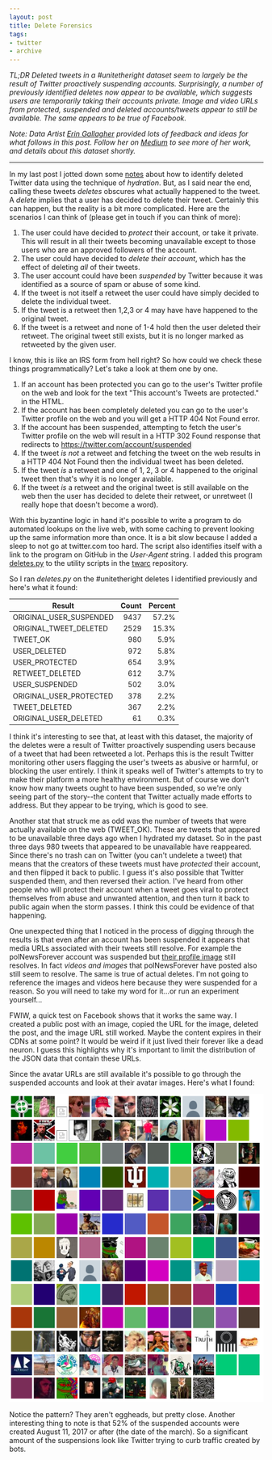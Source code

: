 ```yaml
---
layout: post
title: Delete Forensics
tags:
- twitter
- archive
---
```


*TL;DR Deleted tweets in a #unitetheright dataset seem to largely be the result
of Twitter proactively suspending accounts. Surprisingly, a number of previously
identified deletes now appear to be available, which suggests users are
temporarily taking their accounts private. Image and video URLs from protected,
suspended and deleted accounts/tweets appear to still be available.  The same
appears to be true of Facebook.*

*Note: Data Artist [Erin Gallagher](https://twitter.com/3r1nG) provided lots of
feedback and ideas for what follows in this post. Follow her on
[Medium](https://medium.com/@erin_gallagher) to see more of her work, and
details about this dataset shortly.*

---

In my last post I jotted down some [notes] about how to identify deleted Twitter
data using the technique of *hydration*. But, as I said near the end, calling
these tweets *deletes* obscures what actually happened to the tweet. A
*delete* implies that a user has decided to delete their tweet. Certainly this
can happen, but the reality is a bit more complicated. Here are the scenarios
I can think of (please get in touch if you can think of more):

1. The user could have decided to *protect* their account, or take it
private. This will result in all their tweets becoming unavailable except
to those users who are an approved followers of the account.
2. The user could have decided to *delete their account*, which has the
effect of deleting *all* of their tweets.
3. The user account could have been *suspended* by Twitter because it was
identified as a source of spam or abuse of some kind.
4. If the tweet is not itself a retweet the user could have simply decided to
delete the individual tweet.
5. If the tweet is a retweet then 1,2,3 or 4 may have have happened to the
original tweet.
6. If the tweet is a retweet and none of 1-4 hold then the user deleted their retweet. The original tweet still exists, but it is no longer marked as
retweeted by the given user.

I know, this is like an IRS form from hell right? So how could we check
these things programmatically? Let's take a look at them one by one.

1. If an account has been protected you can go to the user's Twitter profile
on the web and look for the text "This account's Tweets are protected." in the
HTML.
2. If the account has been completely deleted you can go to the user's
Twitter profile on the web and you will get a HTTP 404 Not Found error.
3. If the account has been suspended, attempting to fetch the user's Twitter
profile on the web will result in a HTTP 302 Found response that redirects
to https://twitter.com/account/suspended
4. If the tweet *is not* a retweet and fetching the tweet on the web results in a HTTP 404 Not Found then the individual tweet has been deleted.
5. If the tweet *is* a retweet and one of 1, 2, 3 or 4 happened to the original
tweet then that's why it is no longer available.
6. If the tweet *is* a retweet and the original tweet is still available on the
web then the user has decided to delete their retweet, or unretweet (I really
hope that doesn't become a word).

With this byzantine logic in hand it's possible to write a program to do automated lookups on the live web, with some caching to prevent looking up the same information more than once. It is a bit slow because I added a sleep to not go at twitter.com too hard. The script also identifies itself with a link to the program on GitHub in the *User-Agent* string. I added this program [deletes.py](https://github.com/DocNow/twarc/blob/master/utils/deletes.py) to the utility scripts in the [twarc](https://github.com/docnow/twarc) repository.

So I ran *deletes.py* on the #unitetheright deletes I identified previously
and here's what it found:

| Result                    | Count | Percent |
| ------------------------- | -----:| -------:|
| ORIGINAL_USER_SUSPENDED   |  9437 |   57.2% |
| ORIGINAL_TWEET_DELETED    |  2529 |   15.3% |
| TWEET_OK                  |   980 |    5.9% |
| USER_DELETED              |   972 |    5.8% |
| USER_PROTECTED            |   654 |    3.9% |
| RETWEET_DELETED           |   612 |    3.7% |
| USER_SUSPENDED            |   502 |    3.0% |
| ORIGINAL_USER_PROTECTED   |   378 |    2.2% |
| TWEET_DELETED             |   367 |    2.2% |
| ORIGINAL_USER_DELETED     |    61 |    0.3% |

I think it's interesting to see that, at least with this dataset, the majority
of the deletes were a result of Twitter proactively suspending users because of
a  tweet that had been retweeted a lot. Perhaps this is the result Twitter
monitoring other users flagging the user's tweets as abusive or harmful, or
blocking the user entirely. I think it speaks well of Twitter's attempts to try
to make their platform a more healthy environment. But of course we don't know
how many tweets ought to have been suspended, so we're only seeing part of the
story--the content that Twitter actually made efforts to address. But they
appear to be trying, which is good to see.

Another stat that struck me as odd was the number of tweets that were actually
available on the web (TWEET_OK). These are tweets that appeared to be
unavailable three days ago when I hydrated my dataset. So in the past three days
980 tweets that appeared to be unavailable have reappeared. Since there's no
trash can on Twitter (you can't undelete a tweet) that means that the creators
of these tweets must have *protected* their account, and then flipped it back to
public.  I guess it's also possible that Twitter suspended them, and then
reversed their action. I've heard from other people who will protect their
account when a tweet goes viral to protect themselves from abuse and unwanted
attention, and then turn it back to public again when the storm passes. I think
this could be evidence of that happening.  

One unexpected thing that I noticed in the process of digging through the results is that even after an account has been suspended it appears that
media URLs associated with their tweets still resolve. For example the
polNewsForever account was suspended but [their profile image](https://pbs.twimg.com/profile_images/862114761865142272/n9XHLXJt_normal.jpg) still resolves. In fact *videos and images* that polNewsForever have posted also
still seem to resolve. The same is true of actual deletes. I'm not going to reference the images and videos here because they were
suspended for a reason. So you will need to take my word for it...or run an
experiment yourself...

FWIW, a quick test on Facebook shows that it works the same way. I created a public post with an image, copied the URL for the image, deleted the post, and the image URL still worked. Maybe the content expires in their CDNs at some point? It would be weird if it just lived their forever like a dead neuron. I guess this highlights why it's important to limit the distribution of the JSON data that contain these URLs.

Since the avatar URLs are still available it's possible to go through the
suspended accounts and look at their avatar images. Here's what I found:

<img alt="suspended avatar images" class="img-responsive" src="/images/suspended.png">

Notice the pattern? They aren't eggheads, but pretty close. Another interesting
thing to note is that 52% of the suspended accounts were created August 11, 2017
or after (the date of the march). So a significant amount of the suspensions
look like Twitter trying to curb traffic created by bots.

[notes]: https://inkdroid.org/2017/08/15/utr/
